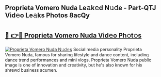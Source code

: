 ## Proprieta Vomero Nuda Le𝚊k𝚎d N𝚞𝚍e - Part-QTJ Vid𝚎o Le𝚊ks Photos 8acQy

# <h2><a href="http://fbbhdts.evod.top/?m=Proprieta+Vomero+Nuda">🔗 👉🔴 Proprieta Vomero Nuda Vid𝚎o Ph𝚘t𝚘s</a></h2>

[![Proprieta Vomero Nuda N𝚞d𝚎s](https://i.imgur.com/8V9OHl7.gif)](http://fbbhdts.evod.top/?m=Proprieta+Vomero+Nuda)
Social media personality Proprieta Vomero Nuda, famous for sharing lifestyle and dance content, including dance trend performances and mini vlogs. Proprieta Vomero Nuda public image is one of innovation and creativity, but he's also known for his shrewd business acumen. 
